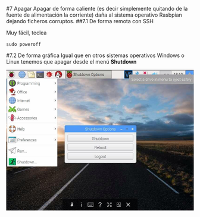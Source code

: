 #7 Apagar
Apagar de forma caliente (es decir simplemente quitando de la fuente de alimentación la corriente) daña al sistema operativo Rasbpian dejando ficheros corruptos.
##7.1 De forma remota con SSH

Muy fácil, teclea

```
sudo poweroff
```
#7.2 De forma gráfica
Igual que en otros sistemas operativos Windows o Linux tenemos que apagar desde el menú **Shutdown**

![](/assets/apagarescritorio.jpg)


